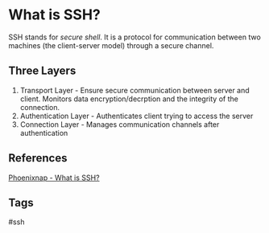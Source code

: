 # What is SSH? 

SSH stands for *secure shell*. It is a protocol for communication between two machines (the client-server model) through a secure channel.  

## Three Layers
1. Transport Layer - Ensure secure communication between server and client. Monitors data encryption/decrption and the integrity of the connection.  
2. Authentication Layer - Authenticates client trying to access the server  
3. Connection Layer - Manages communication channels after authentication   

## References
[Phoenixnap - What is SSH?](https://phoenixnap.com/kb/what-is-ssh)

## Tags
#ssh
